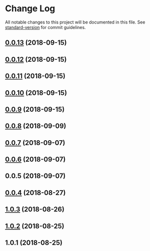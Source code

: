 # Change Log

All notable changes to this project will be documented in this file. See [standard-version](https://github.com/conventional-changelog/standard-version) for commit guidelines.

<a name="0.0.13"></a>
## [0.0.13](https://github.com/thomas-tran/xpx2-js-sdk/compare/v0.0.12...v0.0.13) (2018-09-15)



<a name="0.0.12"></a>
## [0.0.12](https://github.com/thomas-tran/xpx2-js-sdk/compare/v0.0.11...v0.0.12) (2018-09-15)



<a name="0.0.11"></a>
## [0.0.11](https://github.com/thomas-tran/xpx2-js-sdk/compare/v0.0.10...v0.0.11) (2018-09-15)



<a name="0.0.10"></a>
## [0.0.10](https://github.com/thomas-tran/xpx2-js-sdk/compare/v0.0.9...v0.0.10) (2018-09-15)



<a name="0.0.9"></a>
## [0.0.9](https://github.com/thomas-tran/xpx2-js-sdk/compare/v0.0.8...v0.0.9) (2018-09-15)



<a name="0.0.8"></a>
## [0.0.8](https://github.com/thomas-tran/xpx2-js-sdk/compare/v0.0.7...v0.0.8) (2018-09-09)



<a name="0.0.7"></a>
## [0.0.7](https://github.com/thomas-tran/xpx2-js-sdk/compare/v0.0.6...v0.0.7) (2018-09-07)



<a name="0.0.6"></a>
## [0.0.6](https://github.com/thomas-tran/xpx2-js-sdk/compare/v0.0.5...v0.0.6) (2018-09-07)



<a name="0.0.5"></a>
## 0.0.5 (2018-09-07)



<a name="0.0.4"></a>
## [0.0.4](https://github.com/thomas-tran/xpx2-js-sdk/compare/v1.0.3...v0.0.4) (2018-08-27)



<a name="1.0.3"></a>
## [1.0.3](https://github.com/thomas-tran/xpx2-js-sdk/compare/v1.0.2...v1.0.3) (2018-08-26)



<a name="1.0.2"></a>
## [1.0.2](https://github.com/thomas-tran/xpx2-js-sdk/compare/v1.0.1...v1.0.2) (2018-08-25)



<a name="1.0.1"></a>
## 1.0.1 (2018-08-25)
